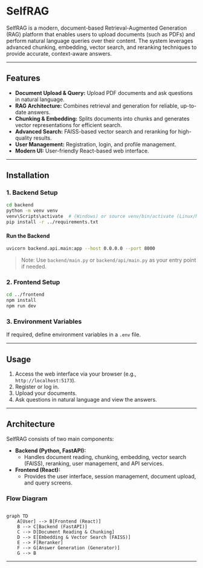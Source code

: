 # SelfRAG

SelfRAG is a modern, document-based Retrieval-Augmented Generation (RAG) platform that enables users to upload documents (such as PDFs) and perform natural language queries over their content. The system leverages advanced chunking, embedding, vector search, and reranking techniques to provide accurate, context-aware answers.

---

## Features

- **Document Upload & Query:** Upload PDF documents and ask questions in natural language.
- **RAG Architecture:** Combines retrieval and generation for reliable, up-to-date answers.
- **Chunking & Embedding:** Splits documents into chunks and generates vector representations for efficient search.
- **Advanced Search:** FAISS-based vector search and reranking for high-quality results.
- **User Management:** Registration, login, and profile management.
- **Modern UI:** User-friendly React-based web interface.

---

## Installation

### 1. Backend Setup

```bash
cd backend
python -m venv venv
venv\Scripts\activate  # (Windows) or source venv/bin/activate (Linux/Mac)
pip install -r ../requirements.txt
```

#### Run the Backend

```bash
uvicorn backend.api.main:app --host 0.0.0.0 --port 8000
```
> Note: Use `backend/main.py` or `backend/api/main.py` as your entry point if needed.

### 2. Frontend Setup

```bash
cd ../frontend
npm install
npm run dev
```

### 3. Environment Variables

If required, define environment variables in a `.env` file.

---

## Usage

1. Access the web interface via your browser (e.g., `http://localhost:5173`).
2. Register or log in.
3. Upload your documents.
4. Ask questions in natural language and view the answers.

---

## Architecture

SelfRAG consists of two main components:

- **Backend (Python, FastAPI):**
  - Handles document reading, chunking, embedding, vector search (FAISS), reranking, user management, and API services.
- **Frontend (React):**
  - Provides the user interface, session management, document upload, and query screens.

### Flow Diagram

```mermaid

graph TD
    A[User] --> B[Frontend (React)]
    B --> C[Backend (FastAPI)]
    C --> D[Document Reading & Chunking]
    D --> E[Embedding & Vector Search (FAISS)]
    E --> F[Reranker]
    F --> G[Answer Generation (Generator)]
    G --> B
```

---